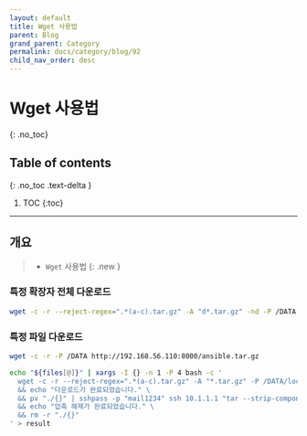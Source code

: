 ```yaml
---
layout: default
title: Wget 사용법
parent: Blog
grand_parent: Category
permalink: docs/category/blog/92
child_nav_order: desc
---
```

# Wget 사용법
{: .no_toc}

## Table of contents
{: .no_toc .text-delta }

1. TOC
{:toc}

---
## 개요

> - `Wget` 사용법
{: .new }

### 특정 확장자 전체 다운로드

```bash
wget -c -r --reject-regex=".*(a-c).tar.gz" -A "d*.tar.gz" -nd -P /DATA http://192.168.56.110:8000/
```

### 특정 파일 다운로드

```bash
wget -c -r -P /DATA http://192.168.56.110:8000/ansible.tar.gz
```

```bash
echo "${files[@]}" | xargs -I {} -n 1 -P 4 bash -c '
  wget -c -r --reject-regex=".*(a-c).tar.gz" -A "*.tar.gz" -P /DATA/local "http://10.1.1.100:8000/{}" -O "./{}" \
  && echo "다운로드가 완료되었습니다." \
  && pv "./{}" | sshpass -p "mail1234" ssh 10.1.1.1 "tar --strip-components=1 -zxvf - -C /mnt/path" \
  && echo "압축 해제가 완료되었습니다." \
  && rm -r "./{}"
' > result
```

